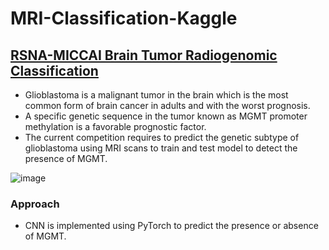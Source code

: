 # MRI-Classification-Kaggle
## [RSNA-MICCAI Brain Tumor Radiogenomic Classification](https://www.kaggle.com/c/rsna-miccai-brain-tumor-radiogenomic-classification)
* Glioblastoma is a malignant tumor in the brain which is the most common form of brain cancer in adults and with the worst prognosis.
* A specific genetic sequence in the tumor known as MGMT promoter methylation is a favorable prognostic factor.
* The current competition requires to predict the genetic subtype of glioblastoma using MRI scans to train and test model to detect the presence of MGMT.

![image](https://user-images.githubusercontent.com/22427664/144424114-b15f811b-e1fc-4244-936d-30cab8ddabf4.png)

### Approach
* CNN is implemented using PyTorch to predict the presence or absence of MGMT.

